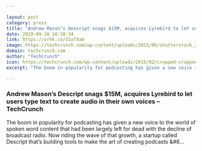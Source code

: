 ```yaml
---

layout: post
category: press
title: "Andrew Mason’s Descript snags $15M, acquires Lyrebird to let users type text to create audio in their own voices"
date: 2019-09-18 10:28:34
link: https://vrhk.co/31xTXam
image: https://techcrunch.com/wp-content/uploads/2015/06/shutterstock_202581628.jpg?w=600
domain: techcrunch.com
author: "TechCrunch"
icon: https://techcrunch.com/wp-content/uploads/2015/02/cropped-cropped-favicon-gradient.png?w=180
excerpt: "The boom in popularity for podcasting has given a new voice to the world of spoken word content that had been largely left for dead with the decline of broadcast radio. Now riding the wave of that growth, a startup called Descript that’s building tools to make the art of creating podcasts &amp;#8…"

---
```


### Andrew Mason’s Descript snags $15M, acquires Lyrebird to let users type text to create audio in their own voices – TechCrunch

The boom in popularity for podcasting has given a new voice to the world of spoken word content that had been largely left for dead with the decline of broadcast radio. Now riding the wave of that growth, a startup called Descript that’s building tools to make the art of creating podcasts &amp;#8…